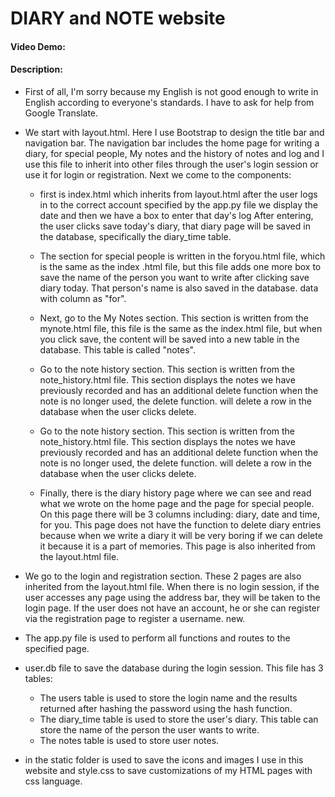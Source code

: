 # DIARY and NOTE website

#### Video Demo: <URL HERE>

#### Description:

- First of all, I'm sorry because my English is not good enough to write in English according to everyone's standards. I have to ask for help from Google Translate.

- We start with layout.html. Here I use Bootstrap to design the title bar and navigation bar. The navigation bar includes the home page for writing a diary, for special people, My notes and the history of notes and log and I use this file to inherit into other files through the user's login session or use it for login or registration. Next we come to the components:

  - first is index.html which inherits from layout.html after the user logs in to the correct account specified by the app.py file we display the date and then we have a box to enter that day's log After entering, the user clicks save today's diary, that diary page will be saved in the database, specifically the diary_time table.

  - The section for special people is written in the foryou.html file, which is the same as the index .html file, but this file adds one more box to save the name of the person you want to write after clicking save diary today. That person's name is also saved in the database. data with column as "for".

  - Next, go to the My Notes section. This section is written from the mynote.html file, this file is the same as the index.html file, but when you click save, the content will be saved into a new table in the database. This table is called "notes".

  - Go to the note history section. This section is written from the note_history.html file. This section displays the notes we have previously recorded and has an additional delete function when the note is no longer used, the delete function. will delete a row in the database when the user clicks delete.

  - Go to the note history section. This section is written from the note_history.html file. This section displays the notes we have previously recorded and has an additional delete function when the note is no longer used, the delete function. will delete a row in the database when the user clicks delete.

  - Finally, there is the diary history page where we can see and read what we wrote on the home page and the page for special people. On this page there will be 3 columns including: diary, date and time, for you. This page does not have the function to delete diary entries because when we write a diary it will be very boring if we can delete it because it is a part of memories. This page is also inherited from the layout.html file.

- We go to the login and registration section. These 2 pages are also inherited from the layout.html file. When there is no login session, if the user accesses any page using the address bar, they will be taken to the login page. If the user does not have an account, he or she can register via the registration page to register a username. new.

- The app.py file is used to perform all functions and routes to the specified page.

- user.db file to save the database during the login session. This file has 3 tables:

  - The users table is used to store the login name and the results returned after hashing the password using the hash function.
  - The diary_time table is used to store the user's diary. This table can store the name of the person the user wants to write.
  - The notes table is used to store user notes.

- in the static folder is used to save the icons and images I use in this website and style.css to save customizations of my HTML pages with css language.
